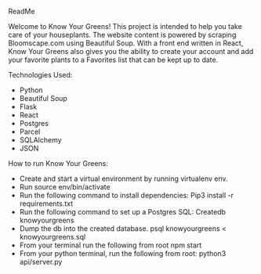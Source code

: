 ReadMe

Welcome to Know Your Greens! This project is intended to help you take care of your houseplants.
The website content is powered by scraping Bloomscape.com using Beautiful Soup. With a front end written in React,
Know Your Greens also gives you the ability to create your account and add your favorite plants to a 
Favorites list that can be kept up to date.

Technologies Used:
- Python
- Beautiful Soup
- Flask
- React
- Postgres
- Parcel 
- SQLAlchemy
- JSON

How to run Know Your Greens:

- Create and start a virtual environment by running virtualenv env.
- Run source env/bin/activate
- Run the following command to install dependencies:
Pip3 install -r requirements.txt
- Run the following command to set up a Postgres SQL: 
Createdb knowyourgreens
- Dump the db into the created database. 
psql knowyourgreens < knowyourgreens.sql
- From your terminal run the following from root
npm start
- From your python terminal, run the following from root:
python3 api/server.py

